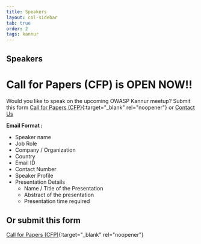 ```yaml
---
title: Speakers
layout: col-sidebar
tab: true
order: 2
tags: kannur
---
```


## Speakers
# Call for Papers (CFP) is OPEN NOW!!

Would you like to speak on the upcoming OWASP Kannur meetup?
Submit this form [Call for Papers (CFP)](https://forms.gle/4ZfP9QcaGmB5vCCE6){:target="_blank" rel="noopener"} or [Contact Us](mailto:kannur-leaders@owasp.org)

**Email Format :**

- Speaker name
- Job Role
- Company / Organization
- Country
- Email ID
- Contact Number
- Speaker Profile
- Presentation Details
    - Name / Title of the Presentation
    - Abstract of the presentation
    - Presentation time required

## Or submit this form
[Call for Papers (CFP)](https://forms.gle/4ZfP9QcaGmB5vCCE6){:target="_blank" rel="noopener"}
